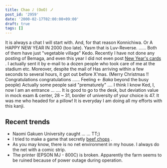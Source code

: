 ```yaml
---
title: Chao ♪ (OoO) ノ
post_id: '2959'
date: '2000-02-17T02:00:00+09:00'
draft: true
tags: []
---
```


It is always a chat I will start with. And, for that reason Konnichiwa. Or A HAPPY NEW YEAR IN 2000 (too late). Yasm that is Luv-Reverse. ...... Both of them have just "vegetable village" Kedo. Recently I have not done any posting of Bemaga, and even this year I did not even post [New Year's cards](/2954) . I actually sent it by e-mail to a dozen people who took care of me at the stadium etc. Moreover, despite the mail of Has arriving within a few seconds to several hours, it got out before X'mas. (Merry Christmas !! Congratulations congratulations ...... Feeling ← _Baka_ beyond the busy people) Actually some people said "prematurely" .... I think I know Ked, I, now I am an entrance ... .... It is good to go to the desk, but deviation value in mock exam & center, 28 ~ 31, border of university of your choice is 47. It was me who headed for a pillow! It is everyday I am doing all my efforts with this kanji.

## Recent trends

*   Naomi Gakuen University caught ... ... TT;)
*   I tried to make a game that secretly [beef chops](/2958) .
*   As you may know, there is no net environment in my house. I always do the net with a comic strip.
*   The printer (EPSON MJ - 800C) is broken. Apparently the farm seems to be ruined because of power outage during operation.
